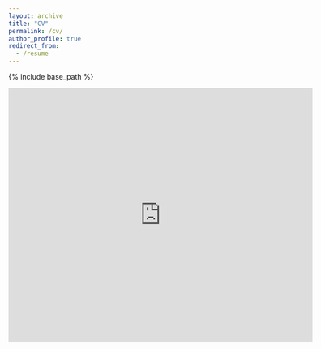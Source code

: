 ```yaml
---
layout: archive
title: "CV"
permalink: /cv/
author_profile: true
redirect_from:
  - /resume
---
```


{% include base_path %}

<embed src="https://di-zhou.github.io/files/CV.pdf" type="application/pdf" width="600px" height="500px" />


